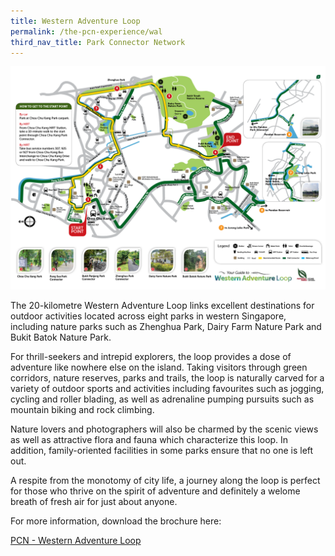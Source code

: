 ```yaml
---
title: Western Adventure Loop
permalink: /the-pcn-experience/wal
third_nav_title: Park Connector Network
---
```

![Alt text for image on Isomer site](/images/WAL%20Map.jpeg)

The 20-kilometre Western Adventure Loop links excellent destinations for outdoor activities located across eight parks in western Singapore, including nature parks such as Zhenghua Park, Dairy Farm Nature Park and Bukit Batok Nature Park.

For thrill-seekers and intrepid explorers, the loop provides a dose of adventure like nowhere else on the island. Taking visitors through green corridors, nature reserves, parks and trails, the loop is naturally carved for a variety of outdoor sports and activities including favourites such as jogging, cycling and roller blading, as well as adrenaline pumping pursuits such as mountain biking and rock climbing.

Nature lovers and photographers will also be charmed by the scenic views as well as attractive flora and fauna which characterize this loop. In addition, family-oriented facilities in some parks ensure that no one is left out.

A respite from the monotomy of city life, a journey along the loop is perfect for those who thrive on the spirit of adventure and definitely a welome breath of fresh air for just about anyone.

For more information, download the brochure here:

[PCN - Western Adventure Loop](/files/PCN%20WAL%20Brochure.pdf)